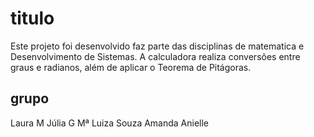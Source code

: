 # titulo
Este projeto foi desenvolvido faz parte das disciplinas de matematica e Desenvolvimento de Sistemas. A calculadora realiza conversões entre graus e radianos, além de aplicar o Teorema de Pitágoras.

## grupo

Laura M
Júlia G
Mª Luiza Souza
Amanda
Anielle
